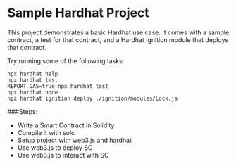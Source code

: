 # Sample Hardhat Project

This project demonstrates a basic Hardhat use case. It comes with a sample contract, a test for that contract, and a Hardhat Ignition module that deploys that contract.

Try running some of the following tasks:

```shell
npx hardhat help
npx hardhat test
REPORT_GAS=true npx hardhat test
npx hardhat node
npx hardhat ignition deploy ./ignition/modules/Lock.js
```

###Steps:


- Write a Smart Contract in Solidity
- Compile it with solc
- Setup project with web3.js and hardhat
- Use web3.js to deploy SC
- Use web3.js to interact with SC 
